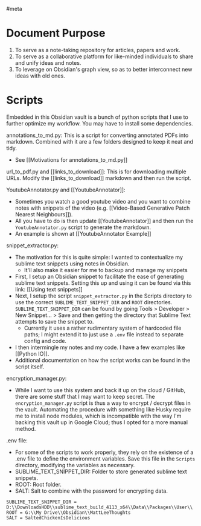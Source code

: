 #meta

Document Purpose
 ===
1. To serve as a note-taking repository for articles, papers and work.
2. To serve as a collaborative platform for like-minded individuals to share and unify ideas and notes.
3. To leverage on Obsidian's graph view, so as to better interconnect new ideas with old ones.


Scripts
 ===
 Embedded in this Obsidian vault is a bunch of python scripts that I use to further optimize my workflow. You may have to install some dependencies. 
 
annotations_to_md.py: This is a script for converting annotated PDFs into markdown. Combined with it are a few folders designed to keep it neat and tidy.
- See [[Motivations for annotations_to_md.py]]

url_to_pdf.py and [[links_to_download]]: This is for downloading multiple URLs. Modify the [[links_to_download]] markdown and then run the script.

YoutubeAnnotator.py and [[YoutubeAnnotator]]: 
- Sometimes you watch a good youtube video and you want to combine notes with snippets of the video (e.g. [[Video-Based Generative Patch Nearest Neighbours]]). 
- All you have to do is then update [[YoutubeAnnotator]] and then run the ```YoutubeAnnotator.py``` script to generate the markdown. 
- An example is shown at [[YoutubeAnnotator Example]]

snippet_extractor.py: 
- The motivation for this is quite simple: I wanted to contextualize my sublime text snippets using notes in Obsidian. 
	- It'll also make it easier for me to backup and manage my snippets
- First, I setup an Obsidian snippet to facilitate the ease of generating sublime text snippets. Setting this up and using it can be found via this link: [[Using text snippets]]
- Next, I setup the script `snippet_extractor.py` in the Scripts directory to use the correct `SUBLIME_TEXT_SNIPPET_DIR` and `ROOT` directories. `SUBLIME_TEXT_SNIPPET_DIR` can be found by going Tools > Developer > New Snippet... > Save and then getting the directory that Sublime Text attempts to save the snippet to. 
	- Currently it uses a rather rudimentary system of hardcoded file paths; I might extend it to just use a `.env` file instead to separate config and code. 
- I then intermingle my notes and my code. I have a few examples like [[Python IO]]. 
- Additional documentation on how the script works can be found in the script itself.

encryption_manager.py:
- While I want to use this system and back it up on the cloud / GitHub, there are some stuff that I may want to keep secret. The `encryption_manager.py` script is thus a way to encrypt / decrypt files in the vault. Automating the procedure with something like Husky require me to install node modules, which is incompatible with the way I'm backing this vault up in Google Cloud; thus I opted for a more manual method.

.env file:
- For some of the scripts to work properly, they rely on the existence of a .env file to define the environment variables. Save this file in the `Scripts` directory, modifying the variables as necessary.
- SUBLIME_TEXT_SNIPPET_DIR: Folder to store generated sublime text snippets.
- ROOT: Root folder. 
- SALT: Salt to combine with the password for encrypting data.
```
SUBLIME_TEXT_SNIPPET_DIR = D:\\DownloadsHDD\\sublime_text_build_4113_x64\\Data\\Packages\\User\\
ROOT = G:\\My Drive\\Obsidian\\MattLeeThoughts
SALT = SaltedChickenIsDelicious
```